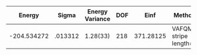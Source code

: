 | Energy      | Sigma   | Energy Variance | DOF | Einf      | Method                 | Reference |
|-------------|---------|-----------------|-----|-----------|------------------------|-----------|
| -204.534272 | .013312 | 1.28(33)        | 218 | 371.28125 | VAFQMC stripe length=8 | TODO: This is from Sorella and this is not public git-scm.sissa.it:TurboLattice/HST_AAD/example/16x16/U8/stripel8doping1su8m3/b1.3n/pbc |
